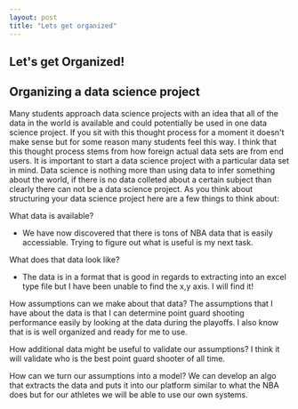 ```yaml
---
layout: post
title: "Lets get organized"
---
```


## Let's get Organized!

## Organizing a data science project

Many students approach data science projects with an idea that all of the data in the world is available and could potentially be used in one data science project. 
If you sit with this thought process for a moment it doesn't make sense but for some reason many students feel this way. I think that this thought process stems from how foreign actual data sets are from end users. It is important to start a data science project with a particular data set in mind. Data science is nothing more than using data to infer something about the world, if there is no data colleted about a certain subject than clearly there can not be a data science project. As you think about structuring your data science project here are a few things to think about:

What data is available?
- We have now discovered that there is tons of NBA data that is easily accessiable.  Trying to figure out what is useful is my next task. 

What does that data look like?
- The data is in a format that is good in regards to extracting into an excel type file but I have been unable to find the x,y axis.  I will find it!

How assumptions can we make about that data?
The assumptions that I have about the data is that I can determine point guard shooting performance easily by looking at the data during the playoffs.  I also know that is is well organized and ready for me to use. 

How additional data might be useful to validate our assumptions?
I think it will validate who is the best point guard shooter of all time. 

How can we turn our assumptions into a model?
We can develop an algo that extracts the data and puts it into our platform similar to what the NBA does but for our athletes we will be able to use our own systems.
